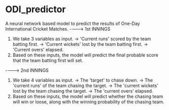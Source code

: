 # ODI_predictor
A neural network based model to predict the results of One-Day International Cricket Matches.
----> 1st INNINGS 
1) We take 3 variables as input.
   -> 'Current runs' scored by the team batting first.
   -> 'Current wickets' lost by the team batting first.
   -> 'Current overs' elapsed.
2) Based on these inputs, the model will predict the final probable score that the team batting first will set.

----> 2nd INNINGS
1) We take 4 variables as input.
   -> The 'target' to chase down.
   -> The 'current runs' of the team chasing the target.
   -> The 'current wickets' lost by the team chasing the target.
   -> The 'current overs' elapsed.
2) Based on these inputs, the model will predict whether the chasing team will win or loose, along with the winning probability of the chasing team.
